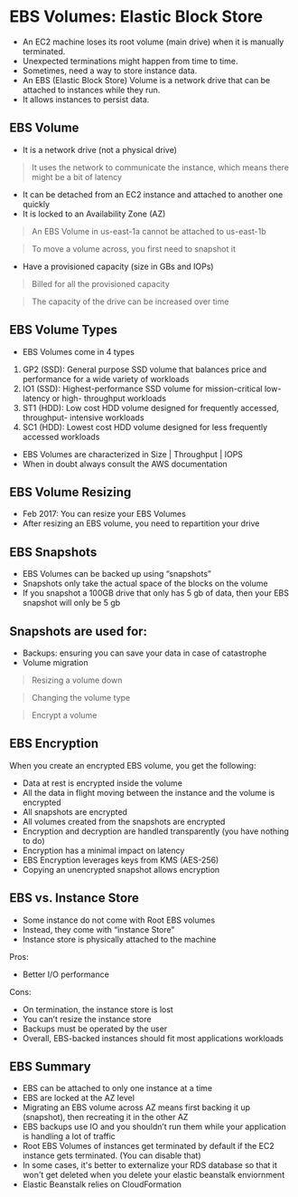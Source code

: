 # EBS Volumes: Elastic Block Store

* An EC2 machine loses its root volume (main drive) when it is manually terminated.
* Unexpected terminations might happen from time to time.
* Sometimes, need a way to store instance data.
* An EBS (Elastic Block Store) Volume is a network drive that can be attached to instances while they run.
* It allows instances to persist data.

## EBS Volume

* It is a network drive (not a physical drive)

> It uses the network to communicate the instance, which means there might be a bit of latency

* It can be detached from an EC2 instance and attached to another one quickly
* It is locked to an Availability Zone (AZ)

> An EBS Volume in us-east-1a cannot be attached to us-east-1b

> To move a volume across, you first need to snapshot it

* Have a provisioned capacity (size in GBs and IOPs)

> Billed for all the provisioned capacity

> The capacity of the drive can be increased over time

## EBS Volume Types

* EBS Volumes come in 4 types

1. GP2 (SSD): General purpose SSD volume that balances price and performance for a wide variety of workloads
2. IO1 (SSD): Highest-performance SSD volume for mission-critical low-latency or high- throughput workloads
3. ST1 (HDD): Low cost HDD volume designed for frequently accessed, throughput- intensive workloads
4. SC1 (HDD): Lowest cost HDD volume designed for less frequently accessed workloads

* EBS Volumes are characterized in Size | Throughput | IOPS
* When in doubt always consult the AWS documentation

## EBS Volume Resizing

* Feb 2017: You can resize your EBS Volumes
* After resizing an EBS volume, you need to repartition your drive

## EBS Snapshots

* EBS Volumes can be backed up using “snapshots”
* Snapshots only take the actual space of the blocks on the volume
* If you snapshot a 100GB drive that only has 5 gb of data, then your EBS snapshot will only be 5 gb

## Snapshots are used for:

* Backups: ensuring you can save your data in case of catastrophe
* Volume migration

> Resizing a volume down

> Changing the volume type

> Encrypt a volume

## EBS Encryption

When you create an encrypted EBS volume, you get the following:

* Data at rest is encrypted inside the volume
* All the data in flight moving between the instance and the volume is encrypted
* All snapshots are encrypted
* All volumes created from the snapshots are encrypted
* Encryption and decryption are handled transparently (you have nothing to do)
* Encryption has a minimal impact on latency
* EBS Encryption leverages keys from KMS (AES-256)
* Copying an unencrypted snapshot allows encryption

## EBS vs. Instance Store

* Some instance do not come with Root EBS volumes
* Instead, they come with “instance Store”
* Instance store is physically attached to the machine

Pros:

* Better I/O performance

Cons:

* On termination, the instance store is lost
* You can’t resize the instance store
* Backups must be operated by the user
* Overall, EBS-backed instances should fit most applications workloads

## EBS Summary

* EBS can be attached to only one instance at a time
* EBS are locked at the AZ level
* Migrating an EBS volume across AZ means first backing it up (snapshot), then recreating it in the other AZ
* EBS backups use IO and you shouldn’t run them while your application is handling a lot of traffic
* Root EBS Volumes of instances get terminated by default if the EC2 instance gets terminated. (You can disable that)
* In some cases, it's better to externalize your RDS database so that it won't get deleted when you delete your elastic beanstalk enviornment
* Elastic Beanstalk relies on CloudFormation
